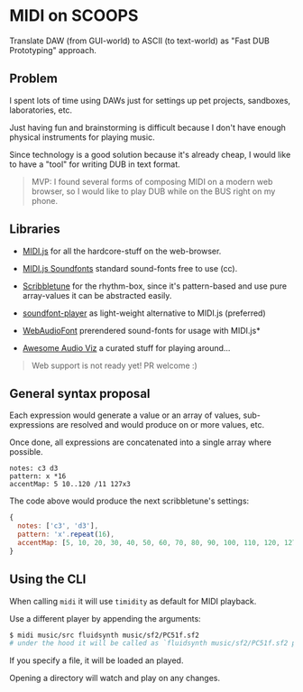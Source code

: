 # MIDI on SCOOPS

Translate DAW (from GUI-world) to ASCII (to text-world) as "Fast DUB Prototyping" approach.

## Problem

I spent lots of time using DAWs just for settings up pet projects, sandboxes, laboratories, etc.

Just having fun and brainstorming is difficult because I don't have enough physical instruments for playing music.

Since technology is a good solution because it's already cheap, I would like to have a "tool" for writing DUB in text format.

> MVP: I found several forms of composing MIDI on a modern web browser, so I would like to play DUB while on the BUS right on my phone.

## Libraries

- [MIDI.js](https://galactic.ink/midi-js/) for all the hardcore-stuff on the web-browser.
- [MIDI.js Soundfonts](https://github.com/gleitz/midi-js-soundfonts) standard sound-fonts free to use (cc).
- [Scribbletune](https://github.com/walmik/scribbletune) for the rhythm-box, since it's pattern-based and use pure array-values it can be abstracted easily.

- [soundfont-player](https://github.com/danigb/soundfont-player) as light-weight alternative to MIDI.js (preferred)
- [WebAudioFont](https://github.com/surikov/webaudiofont) prerendered sound-fonts for usage with MIDI.js*
- [Awesome Audio Viz](https://github.com/willianjusten/awesome-audio-visualization) a curated stuff for playing around...

> Web support is not ready yet! PR welcome :)

## General syntax proposal

Each expression would generate a value or an array of values, sub-expressions are resolved and would produce on or more values, etc.

Once done, all expressions are concatenated into a single array where possible.

    notes: c3 d3
    pattern: x *16
    accentMap: 5 10..120 /11 127x3

The code above would produce the next scribbletune's settings:

```js
{
  notes: ['c3', 'd3'],
  pattern: 'x'.repeat(16),
  accentMap: [5, 10, 20, 30, 40, 50, 60, 70, 80, 90, 100, 110, 120, 127, 127, 127],
}
```

## Using the CLI

When calling `midi` it will use `timidity` as default for MIDI playback.

Use a different player by appending the arguments:

```bash
$ midi music/src fluidsynth music/sf2/PC51f.sf2
# under the hood it will be called as `fluidsynth music/sf2/PC51f.sf2 path/to/generated_midi_file.mid`
```

If you specify a file, it will be loaded an played.

Opening a directory will watch and play on any changes.
